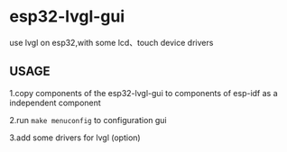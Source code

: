 # esp32-lvgl-gui

use lvgl on esp32,with some lcd、touch device drivers

## USAGE

1.copy components of the esp32-lvgl-gui to components of esp-idf as a independent component

2.run `make menuconfig` to configuration gui

3.add some drivers for lvgl (option)
